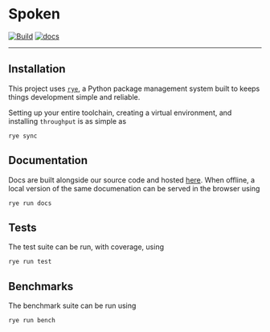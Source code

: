 # Spoken

[![Build](https://github.com/yngtdd/spoken/actions/workflows/build.yml/badge.svg)](https://github.com/yngtdd/spoken/actions/workflows/build.yml)
[![docs](https://github.com/yngtdd/spoken/actions/workflows/docs.yml/badge.svg)](https://github.com/yngtdd/spoken/actions/workflows/docs.yml)

---

## Installation

This project uses [`rye`](https://rye-up.com/guide/), a Python package management system
built to keeps things development simple and reliable.

Setting up your entire toolchain, creating a virtual environment, and installing `throughput` is
as simple as

```console
rye sync
```

## Documentation

Docs are built alongside our source code and hosted [here](https://pinnacle-engineering.github.io/throughput/).
When offline, a local version of the same documenation can be served in the browser using


```console
rye run docs
```

## Tests


The test suite can be run, with coverage, using

```console
rye run test
````

## Benchmarks

The benchmark suite can be run using


```console
rye run bench
```
